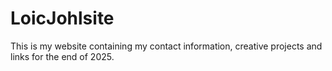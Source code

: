 # LoicJohlsite

This is my website containing my contact information, creative projects and links for the end of 2025. 
